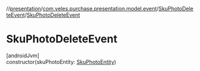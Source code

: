 //[presentation](../../../index.md)/[com.veles.purchase.presentation.model.event](../index.md)/[SkuPhotoDeleteEvent](index.md)/[SkuPhotoDeleteEvent](-sku-photo-delete-event.md)

# SkuPhotoDeleteEvent

[androidJvm]\
constructor(skuPhotoEntity: [SkuPhotoEntity](../../../../data/data/com.veles.purchase.data.room.table/-sku-photo-entity/index.md))
